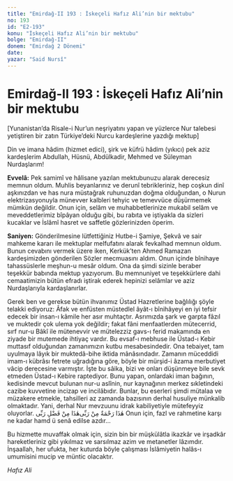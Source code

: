 ```yaml
---
title: "Emirdağ-II 193 : İskeçeli Hafız Ali’nin bir mektubu"
no: 193
id: "E2-193"
konu: "İskeçeli Hafız Ali’nin bir mektubu"
bolge: "Emirdağ-II"
donem: "Emirdağ 2 Dönemi"
date: 
yazar: "Said Nursî"
---
```


# Emirdağ-II 193 : İskeçeli Hafız Ali’nin bir mektubu

<p class="takdim">[Yunanistan’da Risale-i Nur’un neşriyatını yapan ve yüzlerce Nur talebesi yetiştiren bir zatın Türkiye’deki Nurcu kardeşlerine yazdığı mektup]</p>

Din ve imana hâdim (hizmet edici), şirk ve küfrü hâdim (yıkıcı) pek aziz kardeşlerim Abdullah, Hüsnü, Abdülkadir, Mehmed ve Süleyman Nurdaşlarım!

**Evvelâ:** Pek samimî ve hâlisane yazılan mektubunuzu alarak derecesiz memnun oldum. Muhlis beyanlarınız ve derunî tebrikleriniz, hep coşkun dinî aşkınızdan ve has nura müstağrak ruhunuzdan doğma olduğundan, o Nurun elektrizasyonuyla münevver kalbleri tehyic ve temevvüce düşürmemek mümkün değildir. Onun için, selâm ve muhabbetlerinize mukabil selâm ve meveddetlerimiz bîpâyan olduğu gibi, bu rabıta ve iştiyakla da sizleri kucaklar ve İslâmî hasret ve saffetle gözlerinizden öperim.

**Saniyen:** Gönderilmesine lütfettiğiniz Hutbe-i Şamiye, Şekvâ ve sair mahkeme kararı ile mektuplar melfufatını alarak fevkalhad memnun oldum. Bunun cevabını vermek üzere iken, Kerkük’ten Ahmed Ramazan kardeşimizden gönderilen Sözler mecmuasını aldım. Onun içinde bînihaye tahassüslerle meşhun-u mesâr oldum. Ona da şimdi sizinle beraber teşekkür babında mektup yazıyorum. Bu memnuniyet ve teşekkürlere dahi cemaatimizin bütün efradı iştirak ederek hepinizi selâmlar ve aziz Nurdaşlarıyla kardaşlanırlar.

Gerek ben ve gerekse bütün ihvanımız Üstad Hazretlerine bağlılığı şöyle telakki ediyoruz: Âfak ve enfüsten müstedlel âyât-ı bînihâyeyi en iyi tefsir edecek bir insan-ı kâmile her asır muhtaçtır. Asrımızda şark ve garpta fâzıl ve muktedir çok ulema yok değildir; fakat fâni menfaatlerden mütecerrid, sırf nur-u Bâkî ile mütenevvir ve mütelezziz gavs-ı ferid makamında en ziyade bir mutemede ihtiyaç vardır. Bu evsaf-ı mebhuse ile Üstad-ı Kebir muttasıf olduğundan zamanımızın kutbu mesabesindedir. Ona tebaiyet, tam uyulmaya lâyık bir muktedâ-bihe iktida mânâsındadır. Zamanın müceddidi imam-ı kübrâsı fetrete uğradığına göre, böyle bir mürşid-i âzama merbutiyet vâcip derecesine varmıştır. İşte bu sâika, bizi ve onları düşünmeye bile sevk etmeden Üstad-ı Kebire raptediyor. Bunu yapan, onlardaki iman bağının, kedisinde mevcut bulunan nur-u aslînin, nur kaynağının merkez sıkletindeki cazibe kuvvetine incizap ve incilâbıdır. Bunlar, bu eserleri şimdi mütalaa ve müzakere etmekle, tahsilleri az zamanda bazısının derhal husuliye münkalib olmaktadır. Yani, derhal Nur mevzuunu idrak kabiliyetiyle mütefeyyiz oluyorlar. <span class="arabic" dir="rtl" title="Meal: “Bu Rabbimin bir ihsanıdır.”">هٰذَا مِنْ فَضْلِ رَبِّى</span><span class="arabic" dir="rtl" title="Meal: “Bu Rabbimden gelen bir rahmettir.”">هٰذَا رَحْمَةٌ مِنْ رَبِّى</span> Onun için, fazl ve rahmetine karşı ne kadar hamd ü senâ edilse azdır…

Bu hizmette muvaffak olmak için, sizin bin bir müşkülâtla ikazkâr ve irşadkâr hareketleriniz gibi yıkılmaz ve sarsılmaz azim ve metanetler lâzımdır. İnşaallah, her ufukta, her kuturda böyle çalışması İslâmiyetin halâs-ı umumisini mucip ve müntic olacaktır.

*Hafız Ali*
